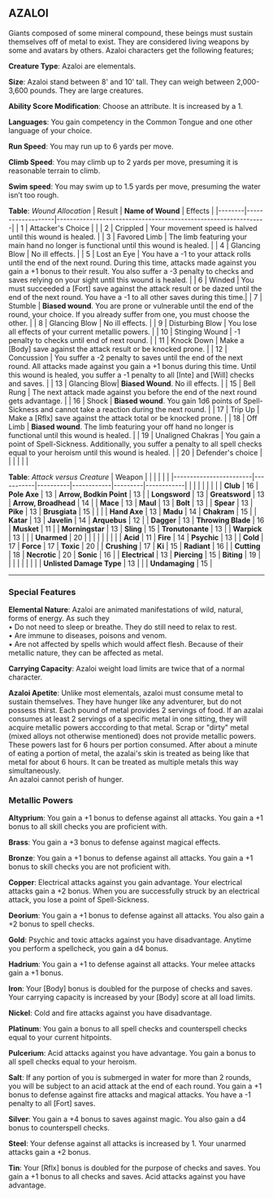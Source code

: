 
## AZALOI
Giants composed of some mineral compound, these beings must sustain themselves off of metal to exist. They are considered living weapons by some and avatars by others. Azaloi characters get the following features;

**Creature Type**: Azaloi are elementals.

**Size**: Azaloi stand between 8' and 10' tall. They can weigh between 2,000-3,600 pounds. They are large creatures.

**Ability Score Modification**: Choose an attribute. It is increased by a 1.

**Languages**: You gain competency in the Common Tongue and one other language of your choice.

**Run Speed**: You may run up to 6 yards per move.

**Climb Speed**: You may climb up to 2 yards per move, presuming it is reasonable terrain to climb.

**Swim speed**: You may swim up to 1.5 yards per move, presuming the water isn’t too rough.

**Table**: *Wound Allocation*
| Result | **Name of Wound** | Effects                                                        |
|--------|-------------------|----------------------------------------------------------------|
|   1    | Attacker's Choice |                                                                |
|   2    | Crippled          | Your movement speed is halved until this wound is healed.      |
|   3    | Favored Limb      | The limb featuring your main hand no longer is functional until this wound is healed. |
|   4    | Glancing Blow     | No ill effects. |
|   5    | Lost an Eye       | You have a -1 to your attack rolls until the end of the next round. During this time, attacks made against you gain a +1 bonus to their result. You also suffer a -3 penalty to checks and saves relying on your sight until this wound is healed. |
|   6    | Winded            | You must succeeded a [Fort] save against the attack result or be dazed until the end of the next round. You have a -1 to all other saves during this time.|
|   7    | Stumble | **Biased wound**. You are prone or vulnerable until the end of the round, your choice. If you already suffer from one, you must choose the other. |
|   8    | Glancing Blow     | No ill effects.                                     |
|   9    | Disturbing Blow   | You lose all effects of your current metallic powers. |
|   10   | Stinging Wound    | -1 penalty to checks until end of next round. |
|   11   | Knock Down | Make a [Body] save against the attack result  or be knocked prone. |
|   12   | Concussion | You suffer a -2 penalty to saves until the end of the next round. All attacks made against you gain a +1 bonus during this time. Until this wound is healed, you suffer a -1 penalty to all [Inte] and [Will] checks and saves. |
|   13   | Glancing Blow| **Biased Wound**. No ill effects. |
|   15   | Bell Rung | The next attack made against you before the end of the next round gets advantage.  |
|   16   | Shock | **Biased wound**. You gain 1d6 points of Spell-Sickness and cannot take a reaction during the next round. |
|   17   | Trip Up           | Make a [Rflx] save against the attack total or be knocked prone.                                  |
|   18   | Off Limb | **Biased wound**. The limb featuring your off hand no longer is functional until this wound is healed. |
|   19   | Unaligned Chakras | You gain a point of Spell-Sickness. Additionally, you suffer a penalty to all spell checks equal to your heroism until this wound is healed. |
|   20   | Defender's choice |                                   |
|        |                                                |                                   |

**Table**: *Attack versus Creature*
| Weapon                 |          |            |         |            |         |
|------------------------|-----------|----------|------------|---------|------------|
|                        |          |            |         |            |         |
| **Club**                   | 16   | **Pole Axe** | 13     | **Arrow, Bodkin Point**    | 13    |
| **Longsword**              | 13    | **Greatsword** | 13     | **Arrow, Broadhead**    | 14    |
| **Mace**                   | 13    | **Maul** | 13     | **Bolt** | 13    |
| **Spear**                  | 13     | **Pike** | 13     | **Brusgiata** | 15     |  |     |
| **Hand Axe**               | 13     | **Madu** | 14     | **Chakram** | 15    |
| **Katar**                  | 13     | **Javelin** | 14    | **Arquebus** | 12    |
| **Dagger**                 | 13     | **Throwing Blade** | 16  | **Musket** | 11    |
| **Morningstar**            | 13     | **Sling** | 15    | **Tronutonante** | 13    |
| **Warpick**                | 13     |           |       | **Unarmed** | 20 |
|                        |           |          |            |         |            |
| **Acid**                   | 11     | **Fire** | 14     | **Psychic** | 13     |
| **Cold**                   | 17     | **Force** | 17     | **Toxic**  | 20     |
| **Crushing**               | 17     | **Ki** | 15   | **Radiant** | 16    |
| **Cutting**                | 18     | **Necrotic** | 20     | **Sonic** | 16    |
| **Electrical**             | 13     | **Piercing** | 15     | **Biting** | 19    |
|                        |           |          |            |         |            |
| **Unlisted Damage Type** | 13 | |  | **Undamaging** | 15 |

-----
### Special Features

**Elemental Nature**: Azaloi are animated manifestations of wild, natural, forms of energy. As such they  
 • Do not need to sleep or breathe. They do still need to relax to rest.  
 • Are immune to diseases, poisons and venom.  
 • Are not affected by spells which would affect flesh. Because of their metallic nature, they can be affected as metal.

**Carrying Capacity**: Azaloi weight load limits are twice that of a normal character.

**Azaloi Apetite**: Unlike most elementals, azaloi must consume metal to sustain themselves. They have hunger like any adventurer, but do not possess thirst. Each pound of metal provides 2 servings of food. If an azalai consumes at least 2 servings of a specific metal in one sitting, they will acquire metallic powers acccording to that metal. Scrap or "dirty" metal (mixed alloys not otherwise mentioned) does not provide metallic powers. These powers last for 6 hours per portion consumed. After about a minute of eating a portion of metal, the azalai's skin is treated as being like that metal for about 6 hours. It can be treated as multiple metals this way simultaneously.  
An azaloi cannot perish of hunger.

### Metallic Powers

**Altyprium**: You gain a +1 bonus to defense against all attacks. You gain a +1 bonus to all skill checks you are proficient with.

**Brass**: You gain a +3 bonus to defense against magical effects.

**Bronze**: You gain a +1 bonus to defense against all attacks. You gain a +1 bonus to skill checks you are not proficient with.

**Copper**: Electrical attacks against you gain advantage. Your electrical attacks gain a +2 bonus. When you are successfully struck by an electrical attack, you lose a point of Spell-Sickness.

**Deorium**: You gain a +1 bonus to defense against all attacks. You also gain a +2 bonus to spell checks.

**Gold**: Psychic and toxic attacks against you have disadvantage. Anytime you perform a spellcheck, you gain a d4 bonus.

**Hadrium**: You gain a +1 to defense against all attacks. Your melee attacks gain a +1 bonus.

**Iron**: Your [Body] bonus is doubled for the purpose of checks and saves. Your carrying capacity is increased by your [Body] score at all load limits.

**Nickel**: Cold and fire attacks against you have disadvantage.

**Platinum**: You gain a bonus to all spell checks and counterspell checks equal to your current hitpoints.

**Pulcerium**: Acid attacks against you have advantage. You gain a bonus to all spell checks equal to your heroism.

**Salt**: If any portion of you is submerged in water for more than 2 rounds, you will be subject to an acid attack at the end of each round. You gain a +1 bonus to defense against fire attacks and magical attacks. You have a -1 penalty to all [Fort] saves.

**Silver**: You gain a +4 bonus to saves against magic. You also gain a d4 bonus to counterspell checks.

**Steel**: Your defense against all attacks is increased by 1. Your unarmed attacks gain a +2 bonus.

**Tin**: Your [Rflx] bonus is doubled for the purpose of checks and saves. You gain a +1 bonus to all checks and saves. Acid attacks against you have advantage.
